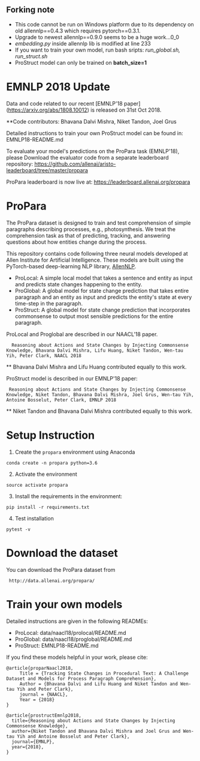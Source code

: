 ## Forking note
* This code cannot be run on Windows platform due to its dependency on old allennlp==0.4.3 which requires pytorch==0.3.1.
* Upgrade to newest allennlp==0.9.0 seems to be a huge work...0_0
* _embedding.py_ inside allennlp lib is modified at line 233
* If you want to train your own model, run bash sripts: _run_global.sh, run_struct.sh_
* ProStruct model can only be trained on **batch_size=1**
# EMNLP 2018 Update
Data and code related to our recent [EMNLP'18 paper] (https://arxiv.org/abs/1808.10012) is released on 31st Oct 2018.

**Code contributors: Bhavana Dalvi Mishra, Niket Tandon, Joel Grus

Detailed instructions to train your own ProStruct model can be found in: EMNLP18-README.md

To evaluate your model's predictions on the ProPara task (EMNLP'18),
please Download the evaluator code from a separate leaderboard repository: https://github.com/allenai/aristo-leaderboard/tree/master/propara


ProPara leaderboard is now live at: https://leaderboard.allenai.org/propara


# ProPara
The ProPara dataset is designed to train and test comprehension of simple paragraphs describing processes, e.g., photosynthesis. We treat the comprehension task as that of predicting, tracking, and answering questions about how entities change during the process.

This repository contains code following three neural models developed at Allen Institute for Artificial Intelligence.
These models are built using the PyTorch-based deep-learning NLP library, [AllenNLP](http://allennlp.org/).

 * ProLocal: A simple local model that takes a sentence and entity as input and predicts state changes happening to the entity. 
 * ProGlobal: A global model for state change prediction that takes entire paragraph and an entity as input and predicts the entity's state at every time-step in the paragraph. 
 * ProStruct: A global model for state change prediction that incorporates commonsense to output most sensible predictions for the entire paragraph.

ProLocal and Proglobal are described in our NAACL'18 paper.

  ```
    Reasoning about Actions and State Changes by Injecting Commonsense Knowledge, Bhavana Dalvi Mishra, Lifu Huang, Niket Tandon, Wen-tau Yih, Peter Clark, NAACL 2018
  ```
  ** Bhavana Dalvi Mishra and Lifu Huang contributed equally to this work.


ProStruct model is described in our EMNLP'18 paper:
   ```
    Reasoning about Actions and State Changes by Injecting Commonsense Knowledge, Niket Tandon, Bhavana Dalvi Mishra, Joel Grus, Wen-tau Yih, Antoine Bosselut, Peter Clark, EMNLP 2018
   ```
   ** Niket Tandon and Bhavana Dalvi Mishra contributed equally to this work.

# Setup Instruction

1. Create the `propara` environment using Anaconda

  ```
  conda create -n propara python=3.6
  ```

2. Activate the environment

  ```
  source activate propara
  ```

3. Install the requirements in the environment: 

  ```
  pip install -r requirements.txt
  ```

4. Test installation

 ```
 pytest -v
 ```


# Download the dataset
You can download the ProPara dataset from
  ```
   http://data.allenai.org/propara/
  ``` 

# Train your own models
Detailed instructions are given in the following READMEs:
 * ProLocal: data/naacl18/prolocal/README.md
 * ProGlobal: data/naacl18/proglobal/README.md
 * ProStruct: EMNLP18-README.md

If you find these models helpful in your work, please cite:
```
@article{proparNaacl2018,
     Title = {Tracking State Changes in Procedural Text: A Challenge Dataset and Models for Process Paragraph Comprehension},
     Author = {Bhavana Dalvi and Lifu Huang and Niket Tandon and Wen-tau Yih and Peter Clark},
     journal = {NAACL},
     Year = {2018}
}

@article{prostructEmnlp2018,
  title={Reasoning about Actions and State Changes by Injecting Commonsense Knowledge},
  author={Niket Tandon and Bhavana Dalvi Mishra and Joel Grus and Wen-tau Yih and Antoine Bosselut and Peter Clark},
  journal={EMNLP},
  year={2018},
}
```
